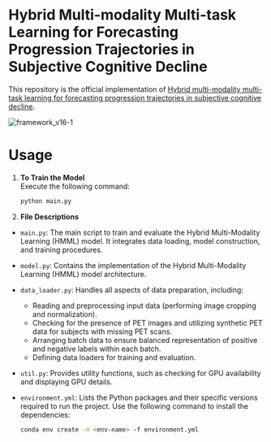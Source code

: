 # Hybrid Multi-modality Multi-task Learning for Forecasting Progression Trajectories in Subjective Cognitive Decline

This repository is the official implementation of [Hybrid multi-modality multi-task learning for forecasting progression trajectories in subjective cognitive decline](https://www.sciencedirect.com/science/article/abs/pii/S089360802500142X). 

![framework_v16-1](https://github.com/user-attachments/assets/2e4e1442-cb19-4a8d-b9b6-e3b6f6c06915)


# Usage
1. **To Train the Model**  
   Execute the following command:  
   ```bash
   python main.py

2. **File Descriptions**
- `main.py`: The main script to train and evaluate the Hybrid Multi-Modality Learning (HMML) model. It integrates data loading, model construction, and training procedures.

- `model.py`: Contains the implementation of the Hybrid Multi-Modality Learning (HMML) model architecture.

- `data_loader.py`: Handles all aspects of data preparation, including:
  - Reading and preprocessing input data (performing image cropping and normalization).
  - Checking for the presence of PET images and utilizing synthetic PET data for subjects with missing PET scans.
  - Arranging batch data to ensure balanced representation of positive and negative labels within each batch.
  - Defining data loaders for training and evaluation.

- `util.py`: Provides utility functions, such as checking for GPU availability and displaying GPU details.
- `environment.yml`: Lists the Python packages and their specific versions required to run the project. Use the following command to install the dependencies:
   ```bash
   conda env create -n <env-name> -f environment.yml
